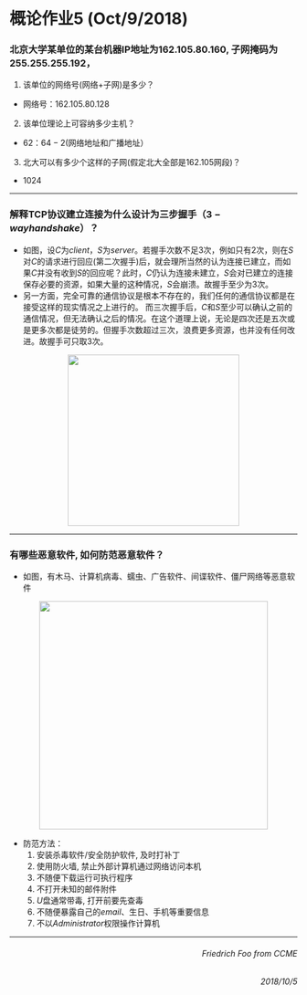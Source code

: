 # 概论作业5 (Oct/9/2018) #

### 北京大学某单位的某台机器IP地址为$162.105.80.160$, 子网掩码为$255.255.255.192$，

1. 该单位的网络号(网络+子网)是多少？
  * 网络号：$162.105.80.128$
2. 该单位理论上可容纳多少主机？
  * $62：64-2$(网络地址和广播地址）
3. 北大可以有多少个这样的子网(假定北大全部是162.105网段)？
  * $1024$
 ***
 ### 解释TCP协议建立连接为什么设计为三步握手（$3-way handshake$）？ ###
 * 如图，设$C$为$client$，$S$为$server$。若握手次数不足3次，例如只有2次，则在$S$对$C$的请求进行回应(第二次握手)后，就会理所当然的认为连接已建立，而如果$C$并没有收到$S$的回应呢？此时，$C$仍认为连接未建立，$S$会对已建立的连接保存必要的资源，如果大量的这种情况，$S$会崩溃。故握手至少为3次。
 * 另一方面，完全可靠的通信协议是根本不存在的，我们任何的通信协议都是在接受这样的现实情况之上进行的。 而三次握手后，$C$和$S$至少可以确认之前的通信情况，但无法确认之后的情况。在这个道理上说，无论是四次还是五次或是更多次都是徒劳的。但握手次数超过三次，浪费更多资源，也并没有任何改进。故握手可只取3次。



<div align=center><img width="300" height="300" src="https://caodg.github.io/ic/slides/05.network/images/Tcp-handshake.svg"/></div>


***
 ### 有哪些恶意软件, 如何防范恶意软件？ ###
 * 如图，有木马、计算机病毒、蠕虫、广告软件、间谍软件、僵尸网络等恶意软件
 
 
 <div align=center><img width="400" height="400" src="https://caodg.github.io/ic/slides/05.network/images/Malware_statics_2011-03-16-en.svg"/></div>


* 防范方法：
   1. 安装杀毒软件/安全防护软件, 及时打补丁
   2. 使用防火墙, 禁止外部计算机通过网络访问本机
   3. 不随便下载运行可执行程序
   4. 不打开未知的邮件附件
   5. $U$盘通常带毒, 打开前要先查毒
   6. 不随便暴露自己的$email$、生日、手机等重要信息
   7. 不以$Administrator$权限操作计算机
***
###### <p align="right">Friedrich Foo *from CCME* </p>
###### <p align="right">2018/10/5 </p>

